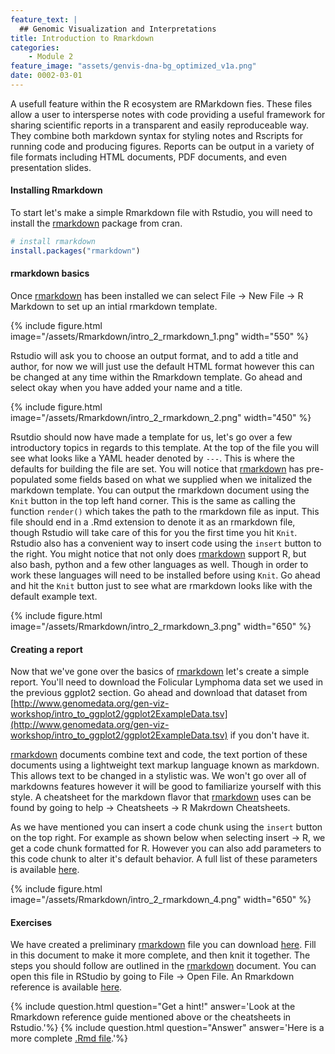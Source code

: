 ```yaml
---
feature_text: |
  ## Genomic Visualization and Interpretations
title: Introduction to Rmarkdown
categories:
    - Module 2
feature_image: "assets/genvis-dna-bg_optimized_v1a.png"
date: 0002-03-01
---
```


A usefull feature within the R ecosystem are RMarkdown fies. These files allow a user to intersperse notes with code providing a useful framework for sharing scientific reports in a transparent and easily reproduceable way. They combine both markdown syntax for styling notes and Rscripts for running code and producing figures. Reports can be output in a variety of file formats including HTML documents, PDF documents, and even presentation slides.

#### Installing Rmarkdown
To start let's make a simple Rmarkdown file with Rstudio,  you will need to install the [rmarkdown](https://cran.r-project.org/web/packages/rmarkdown/index.html) package from cran.
```R
# install rmarkdown
install.packages("rmarkdown")
```

#### rmarkdown basics
Once [rmarkdown](https://cran.r-project.org/web/packages/rmarkdown/index.html) has been installed we can select File -> New File -> R Markdown to set up an intial rmarkdown template.

{% include figure.html image="/assets/Rmarkdown/intro_2_rmarkdown_1.png" width="550" %}

Rstudio will ask you to choose an output format, and to add a title and author, for now we will just use the default HTML format however this can be changed at any time within the Rmarkdown template. Go ahead and select okay when you have added your name and a title.

{% include figure.html image="/assets/Rmarkdown/intro_2_rmarkdown_2.png" width="450" %}

Rsutdio should now have made a template for us, let's go over a few introductory topics in regards to this template. At the top of the file you will see what looks like a YAML header denoted by `---`. This is where the defaults for building the file are set. You will notice that [rmarkdown](https://cran.r-project.org/web/packages/rmarkdown/index.html) has pre-populated some fields based on what we supplied when we initalized the markdown template. You can output the rmarkdown document using the `Knit` button in the top left hand corner. This is the same as calling the function `render()` which takes the path to the rmarkdown file as input. This file should end in a .Rmd extension to denote it as an rmarkdown file, though Rstudio will take care of this for you the first time you hit `Knit`. Rstudio also has a convenient way to insert code using the `insert` button to the right. You might notice that not only does [rmarkdown](https://cran.r-project.org/web/packages/rmarkdown/index.html) support R, but also bash, python and a few other languages as well. Though in order to work these languages will need to be installed before using `Knit`. Go ahead and hit the `Knit` button just to see what are rmarkdown looks like with the default example text.

{% include figure.html image="/assets/Rmarkdown/intro_2_rmarkdown_3.png" width="650" %}

#### Creating a report
Now that we've gone over the basics of [rmarkdown](https://cran.r-project.org/web/packages/rmarkdown/index.html) let's create a simple report. You'll need to download the Folicular Lymphoma data set we used in the previous ggplot2 section. Go ahead and download that dataset from [http://www.genomedata.org/gen-viz-workshop/intro_to_ggplot2/ggplot2ExampleData.tsv](http://www.genomedata.org/gen-viz-workshop/intro_to_ggplot2/ggplot2ExampleData.tsv) if you don't have it.

[rmarkdown](https://cran.r-project.org/web/packages/rmarkdown/index.html) documents combine text and code, the text portion of these documents using a lightweight text markup language known as markdown. This allows text to be changed in a stylistic was. We won't go over all of markdowns features however it will be good to familiarize yourself with this style. A cheatsheet for the markdown flavor that [rmarkdown](https://cran.r-project.org/web/packages/rmarkdown/index.html) uses can be found by going to help -> Cheatsheets -> R Makrdown Cheatsheets.

As we have mentioned you can insert a code chunk using the `insert` button on the top right. For example as shown below when selecting insert -> R, we get a code chunk formatted for R. However you can also add parameters to this code chunk to alter it's default behavior. A full list of these parameters is available [here](https://www.rstudio.com/wp-content/uploads/2015/03/rmarkdown-reference.pdf).

{% include figure.html image="/assets/Rmarkdown/intro_2_rmarkdown_4.png" width="650" %}

#### Exercises

We have created a preliminary [rmarkdown](https://cran.r-project.org/web/packages/rmarkdown/index.html) file you can download [here](https://raw.githubusercontent.com/griffithlab/gen-viz-workshop/gh-pages/assets/Rmarkdown/rmarkdown_exercise1_question.Rmd). Fill in this document to make it more complete, and then knit it together. The steps you should follow are outlined in the [rmarkdown](https://cran.r-project.org/web/packages/rmarkdown/index.html) document. You can open this file in RStudio by going to File -> Open File. An Rmarkdown reference is available [here](https://www.rstudio.com/wp-content/uploads/2015/03/rmarkdown-reference.pdf).

{% include question.html question="Get a hint!" answer='Look at the Rmarkdown reference guide mentioned above or the cheatsheets in Rstudio.'%}
{% include question.html question="Answer" answer='Here is a more complete <a href="https://raw.githubusercontent.com/griffithlab/gen-viz-workshop/gh-pages/assets/Rmarkdown/rmarkdown_exercise1_answer.Rmd">.Rmd file</a>.'%}
